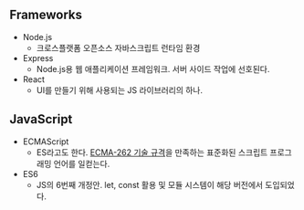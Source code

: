 ## Frameworks
- Node.js
    - 크로스플랫폼 오픈소스 자바스크립트 런타임 환경
- Express
    - Node.js용 웹 애플리케이션 프레임워크. 서버 사이드 작업에 선호된다.
- React
    - UI를 만들기 위해 사용되는 JS 라이브러리의 하나.

## JavaScript
- ECMAScript
  - ES라고도 한다. [ECMA-262 기술 규격](https://ecma-international.org/publications-and-standards/standards/ecma-262/)을 만족하는 표준화된 스크립트 프로그래밍 언어를 일컫는다.
- ES6
    - JS의 6번째 개정안. let, const 활용 및 모듈 시스템이 해당 버전에서 도입되었다.

